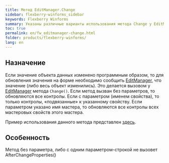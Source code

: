 ```yaml
---
title: Метод EditManager.Change
sidebar: flexberry-winforms_sidebar
keywords: Flexberry Winforms
summary: Указаны различные варианты использования метода Change у EditManager для обновления значений на форме при изменении объектов данных программным путём
toc: true
permalink: en/fw_editmanager-change.html
folder: products/flexberry-winforms/
lang: en
---
```


## Назначение

Если значение объекта данных изменено программным образом, то для обновления значения на форме необходимо сообщить [EditManager](fw_editmanager.html), что значение (либо весь объект изменились). Это делается вызовом у [EditManager](fw_editmanager.html) метода `Change()`. Если метод вызван без параметров, то обновляются все контролы. Если с параметром (именем свойства), то только контролы, «подвязанные» к указанному свойству. Если параметром указано имя мастера, то обновляются все контролы всех мастеровых свойств этого мастера.


Пример использования данного метода представлен [здесь](fo_features-dafault-value.html).

## Особенность

Метод без параметра, либо с одним параметром-строкой не вызовет AfterChangeProperties()